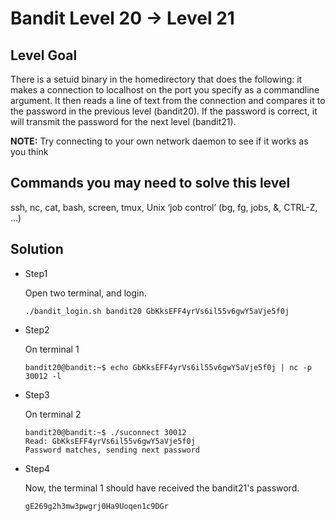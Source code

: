 # Bandit Level 20 → Level 21

## Level Goal

There is a setuid binary in the homedirectory that does the following: it makes a connection to localhost on the port you specify as a commandline argument. It then reads a line of text from the connection and compares it to the password in the previous level (bandit20). If the password is correct, it will transmit the password for the next level (bandit21).

**NOTE:** Try connecting to your own network daemon to see if it works as you think

## Commands you may need to solve this level

ssh, nc, cat, bash, screen, tmux, Unix ‘job control’ (bg, fg, jobs, &, CTRL-Z, …)

## Solution

* Step1

  Open two terminal, and login.

  ```shell
  ./bandit_login.sh bandit20 GbKksEFF4yrVs6il55v6gwY5aVje5f0j
  ```

* Step2

  On terminal 1

  ```shell
  bandit20@bandit:~$ echo GbKksEFF4yrVs6il55v6gwY5aVje5f0j | nc -p 30012 -l
  ```

* Step3

  On terminal 2

  ```shell
  bandit20@bandit:~$ ./suconnect 30012
  Read: GbKksEFF4yrVs6il55v6gwY5aVje5f0j
  Password matches, sending next password
  ```

* Step4

  Now, the terminal 1 should have received the bandit21's password.

  ```shell
  gE269g2h3mw3pwgrj0Ha9Uoqen1c9DGr
  ```

  